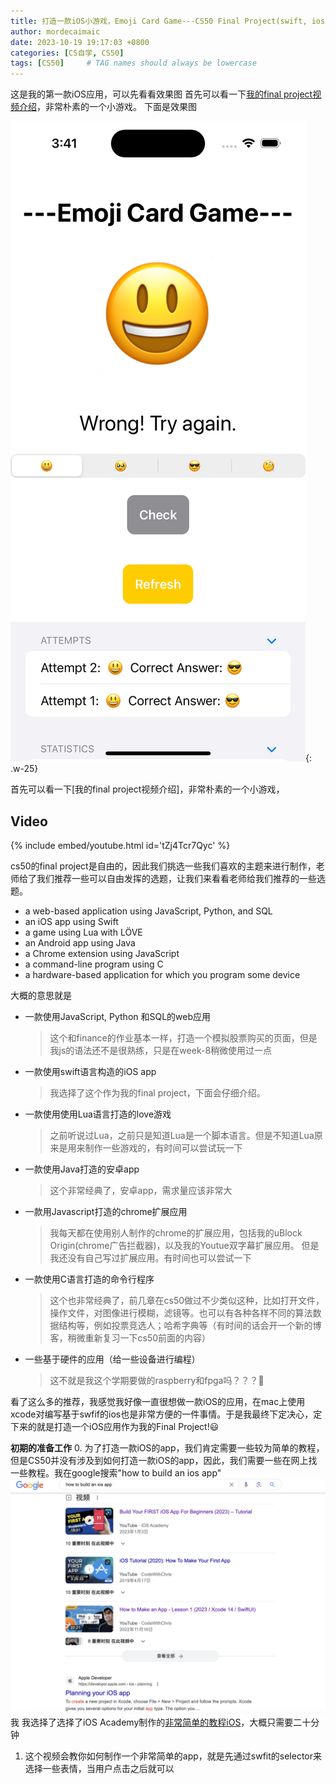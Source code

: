 ```yaml
---
title: 打造一款iOS小游戏，Emoji Card Game---CS50 Final Project(swift, ios)
author: mordecaimaic
date: 2023-10-19 19:17:03 +0800
categories: [CS自学, CS50]
tags: [CS50]     # TAG names should always be lowercase
---
```

这是我的第一款iOS应用，可以先看看效果图
首先可以看一下[我的final project视频介绍](https://www.youtube.com/watch?v=tZj4Tcr7Qyc)，非常朴素的一个小游戏。
下面是效果图

![emoji_card_game_0](/assets/images/cs50/cs50_final_project_emoji_card_game_0.png){: .w-25}


首先可以看一下[我的final project视频介绍]，非常朴素的一个小游戏，
## Video

{% include embed/youtube.html id='tZj4Tcr7Qyc' %}

cs50的final project是自由的，因此我们挑选一些我们喜欢的主题来进行制作，老师给了我们推荐一些可以自由发挥的选题，让我们来看看老师给我们推荐的一些选题。
- a web-based application using JavaScript, Python, and SQL
- an iOS app using Swift
- a game using Lua with LÖVE
- an Android app using Java
- a Chrome extension using JavaScript
- a command-line program using C
- a hardware-based application for which you program some device

大概的意思就是
- 一款使用JavaScript, Python 和SQL的web应用
    >这个和finance的作业基本一样，打造一个模拟股票购买的页面，但是我js的语法还不是很熟练，只是在week-8稍微使用过一点
- 一款使用swift语言构造的iOS app
    >我选择了这个作为我的final project，下面会仔细介绍。
- 一款使用使用Lua语言打造的love游戏
    >之前听说过Lua，之前只是知道Lua是一个脚本语言。但是不知道Lua原来是用来制作一些游戏的，有时间可以尝试玩一下
- 一款使用Java打造的安卓app
    >这个非常经典了，安卓app，需求量应该非常大
- 一款用Javascript打造的chrome扩展应用
    >我每天都在使用别人制作的chrome的扩展应用，包括我的uBlock Origin(chrome广告拦截器)，以及我的Youtue双字幕扩展应用。
    但是我还没有自己写过扩展应用。有时间也可以尝试一下
- 一款使用C语言打造的命令行程序
    > 这个也非常经典了，前几章在cs50做过不少类似这种，比如打开文件，操作文件，对图像进行模糊，滤镜等。也可以有各种各样不同的算法数据结构等，例如投票竞选人；哈希字典等（有时间的话会开一个新的博客，稍微重新复习一下cs50前面的内容）
- 一些基于硬件的应用（给一些设备进行编程）
    > 这不就是我这个学期要做的raspberry和fpga吗？？？🤔️

看了这么多的推荐，我感觉我好像一直很想做一款iOS的应用，在mac上使用xcode对编写基于swfif的ios也是非常方便的一件事情。于是我最终下定决心，定下来的就是打造一个iOS应用作为我的Final Project!😃

**初期的准备工作**
0. 为了打造一款iOS的app，我们肯定需要一些较为简单的教程，但是CS50并没有涉及到如何打造一款iOS的app，因此，我们需要一些在网上找一些教程。我在google搜索"how to build an ios app"![emoji_card_game_0](/assets/images/cs50/cs50_final_project_emoji_card_game_1.png)我
我选择了选择了iOS Academy制作的[非常简单的教程iOS](https://www.youtube.com/watch?v=nqTcAzPS3oc)，大概只需要二十分钟
1. 这个视频会教你如何制作一个非常简单的app，就是先通过swfit的selector来选择一些表情，当用户点击之后就可以
